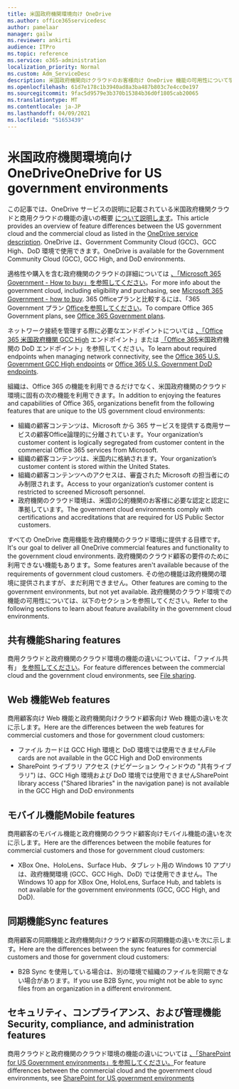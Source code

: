 ```yaml
---
title: 米国政府機関環境向け OneDrive
ms.author: office365servicedesc
author: pamelaar
manager: gailw
ms.reviewer: ankirti
audience: ITPro
ms.topic: reference
ms.service: o365-administration
localization_priority: Normal
ms.custom: Adm_ServiceDesc
description: 米国政府機関向けクラウドのお客様向け OneDrive 機能の可用性について学習します。
ms.openlocfilehash: 61d7e178c1b3940ad8a3ba487b803c7e4cc0e197
ms.sourcegitcommit: 9fac5d9579e3b370b15384b36d0f1805cab20065
ms.translationtype: MT
ms.contentlocale: ja-JP
ms.lasthandoff: 04/09/2021
ms.locfileid: "51653439"
---
```

# <a name="onedrive-for-us-government-environments"></a><span data-ttu-id="4523a-103">米国政府機関環境向け OneDrive</span><span class="sxs-lookup"><span data-stu-id="4523a-103">OneDrive for US government environments</span></span>

<span data-ttu-id="4523a-104">この記事では、OneDrive サービスの説明に記載されている米国政府機関クラウドと商用クラウドの機能の違いの概要 [について説明します](../../onedrive-for-business-service-description.md)。</span><span class="sxs-lookup"><span data-stu-id="4523a-104">This article provides an overview of feature differences between the US government cloud and the commercial cloud as listed in the [OneDrive service description](../../onedrive-for-business-service-description.md).</span></span> <span data-ttu-id="4523a-105">OneDrive は、Government Community Cloud (GCC)、GCC High、DoD 環境で使用できます。</span><span class="sxs-lookup"><span data-stu-id="4523a-105">OneDrive is available for the Government Community Cloud (GCC), GCC High, and DoD environments.</span></span> 

<span data-ttu-id="4523a-106">適格性や購入を含む政府機関のクラウドの詳細については [、「Microsoft 365 Government - How to buy」を参照してください](./microsoft-365-government-how-to-buy.md)。</span><span class="sxs-lookup"><span data-stu-id="4523a-106">For more info about the government cloud, including eligibility and purchasing, see [Microsoft 365 Government - how to buy](./microsoft-365-government-how-to-buy.md).</span></span> <span data-ttu-id="4523a-107">365 Officeプランと比較するには、「365 Government プラン [Officeを参照してください](https://www.microsoft.com/microsoft-365/government/compare-office-365-government-plans?rtc=1#EligibilityRequirements)。</span><span class="sxs-lookup"><span data-stu-id="4523a-107">To compare Office 365 Government plans, see [Office 365 Government plans](https://www.microsoft.com/microsoft-365/government/compare-office-365-government-plans?rtc=1#EligibilityRequirements).</span></span>

<span data-ttu-id="4523a-108">ネットワーク接続を管理する際に必要なエンドポイントについては [、「Office 365 米国政府機関 GCC High](/office365/enterprise/office-365-u-s-government-gcc-high-endpoints#sharepoint-online-and-onedrive-for-business) エンドポイント」または [「Office 365](/office365/enterprise/office-365-u-s-government-dod-endpoints#sharepoint-online-and-onedrive-for-business)米国政府機関の DoD エンドポイント」を参照してください。</span><span class="sxs-lookup"><span data-stu-id="4523a-108">To learn about required endpoints when managing network connectivity, see the [Office 365 U.S. Government GCC High endpoints](/office365/enterprise/office-365-u-s-government-gcc-high-endpoints#sharepoint-online-and-onedrive-for-business) or [Office 365 U.S. Government DoD endpoints](/office365/enterprise/office-365-u-s-government-dod-endpoints#sharepoint-online-and-onedrive-for-business).</span></span>

<span data-ttu-id="4523a-109">組織は、Office 365 の機能を利用できるだけでなく、米国政府機関のクラウド環境に固有の次の機能を利用できます。</span><span class="sxs-lookup"><span data-stu-id="4523a-109">In addition to enjoying the features and capabilities of Office 365, organizations benefit from the following features that are unique to the US government cloud environments:</span></span>

-   <span data-ttu-id="4523a-110">組織の顧客コンテンツは、Microsoft から 365 サービスを提供する商用サービスの顧客Office論理的に分離されています。</span><span class="sxs-lookup"><span data-stu-id="4523a-110">Your organization’s customer content is logically segregated from customer content in the commercial Office 365 services from Microsoft.</span></span>
-   <span data-ttu-id="4523a-111">組織の顧客コンテンツは、米国内に格納されます。</span><span class="sxs-lookup"><span data-stu-id="4523a-111">Your organization’s customer content is stored within the United States.</span></span>
-   <span data-ttu-id="4523a-112">組織の顧客コンテンツへのアクセスは、審査された Microsoft の担当者にのみ制限されます。</span><span class="sxs-lookup"><span data-stu-id="4523a-112">Access to your organization’s customer content is restricted to screened Microsoft personnel.</span></span>
-   <span data-ttu-id="4523a-113">政府機関のクラウド環境は、米国の公的機関のお客様に必要な認定と認定に準拠しています。</span><span class="sxs-lookup"><span data-stu-id="4523a-113">The government cloud environments comply with certifications and accreditations that are required for US Public Sector customers.</span></span>

<span data-ttu-id="4523a-114">すべての OneDrive 商用機能を政府機関のクラウド環境に提供する目標です。</span><span class="sxs-lookup"><span data-stu-id="4523a-114">It's our goal to deliver all OneDrive commercial features and functionality to the government cloud environments.</span></span> <span data-ttu-id="4523a-115">政府機関のクラウド顧客の要件のために利用できない機能もあります。</span><span class="sxs-lookup"><span data-stu-id="4523a-115">Some features aren't available because of the requirements of government cloud customers.</span></span> <span data-ttu-id="4523a-116">その他の機能は政府機関の環境に提供されますが、まだ利用できません。</span><span class="sxs-lookup"><span data-stu-id="4523a-116">Other features are coming to the government environments, but not yet available.</span></span> <span data-ttu-id="4523a-117">政府機関のクラウド環境での機能の可用性については、以下のセクションを参照してください。</span><span class="sxs-lookup"><span data-stu-id="4523a-117">Refer to the following sections to learn about feature availability in the government cloud environments.</span></span>

## <a name="sharing-features"></a><span data-ttu-id="4523a-118">共有機能</span><span class="sxs-lookup"><span data-stu-id="4523a-118">Sharing features</span></span>

<span data-ttu-id="4523a-119">商用クラウドと政府機関のクラウド環境の機能の違いについては、「ファイル共有」 [を参照してください](./gcc-high-and-dod.md#file-sharing)。</span><span class="sxs-lookup"><span data-stu-id="4523a-119">For feature differences between the commercial cloud and the government cloud environments, see [File sharing](./gcc-high-and-dod.md#file-sharing).</span></span>

## <a name="web-features"></a><span data-ttu-id="4523a-120">Web 機能</span><span class="sxs-lookup"><span data-stu-id="4523a-120">Web features</span></span>

<span data-ttu-id="4523a-121">商用顧客向け Web 機能と政府機関向けクラウド顧客向け Web 機能の違いを次に示します。</span><span class="sxs-lookup"><span data-stu-id="4523a-121">Here are the differences between the web features for commercial customers and those for government cloud customers:</span></span>

- <span data-ttu-id="4523a-122">ファイル カードは GCC High 環境と DoD 環境では使用できません</span><span class="sxs-lookup"><span data-stu-id="4523a-122">File cards are not available in the GCC High and DoD environments</span></span>
- <span data-ttu-id="4523a-123">SharePoint ライブラリ アクセス (ナビゲーション ウィンドウの "共有ライブラリ") は、GCC High 環境および DoD 環境では使用できません</span><span class="sxs-lookup"><span data-stu-id="4523a-123">SharePoint library access ("Shared libraries" in the navigation pane) is not available in the GCC High and DoD environments</span></span>

## <a name="mobile-features"></a><span data-ttu-id="4523a-124">モバイル機能</span><span class="sxs-lookup"><span data-stu-id="4523a-124">Mobile features</span></span>

<span data-ttu-id="4523a-125">商用顧客のモバイル機能と政府機関のクラウド顧客向けモバイル機能の違いを次に示します。</span><span class="sxs-lookup"><span data-stu-id="4523a-125">Here are the differences between the mobile features for commercial customers and those for government cloud customers:</span></span>

- <span data-ttu-id="4523a-126">XBox One、HoloLens、Surface Hub、タブレット用の Windows 10 アプリは、政府機関環境 (GCC、GCC High、DoD) では使用できません。</span><span class="sxs-lookup"><span data-stu-id="4523a-126">The Windows 10 app for XBox One, HoloLens, Surface Hub, and tablets is not available for the government environments (GCC, GCC High, and DoD).</span></span>

## <a name="sync-features"></a><span data-ttu-id="4523a-127">同期機能</span><span class="sxs-lookup"><span data-stu-id="4523a-127">Sync features</span></span>

<span data-ttu-id="4523a-128">商用顧客の同期機能と政府機関向けクラウド顧客の同期機能の違いを次に示します。</span><span class="sxs-lookup"><span data-stu-id="4523a-128">Here are the differences between the sync features for commercial customers and those for government cloud customers:</span></span>

- <span data-ttu-id="4523a-129">B2B Sync を使用している場合は、別の環境で組織のファイルを同期できない場合があります。</span><span class="sxs-lookup"><span data-stu-id="4523a-129">If you use B2B Sync, you might not be able to sync files from an organization in a different environment.</span></span>

## <a name="security-compliance-and-administration-features"></a><span data-ttu-id="4523a-130">セキュリティ、コンプライアンス、および管理機能</span><span class="sxs-lookup"><span data-stu-id="4523a-130">Security, compliance, and administration features</span></span>

<span data-ttu-id="4523a-131">商用クラウドと政府機関のクラウド環境の機能の違いについては [、「SharePoint for US Government environments」を参照してください。](sharepoint.md)</span><span class="sxs-lookup"><span data-stu-id="4523a-131">For feature differences between the commercial cloud and the government cloud environments, see [SharePoint for US government environments](sharepoint.md)</span></span>